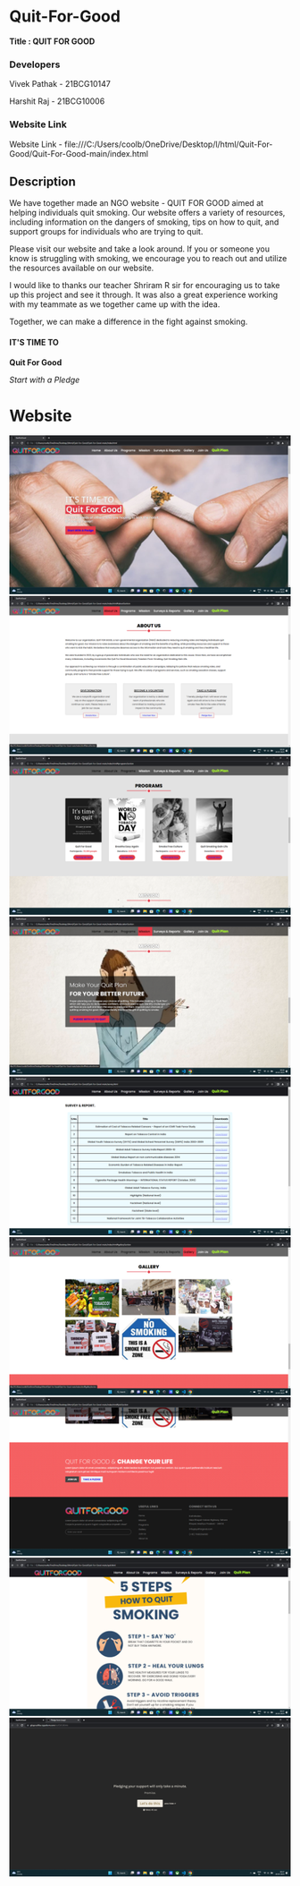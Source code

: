 # Quit-For-Good

**Title : QUIT FOR GOOD**

### Developers
Vivek Pathak - 21BCG10147

Harshit Raj - 21BCG10006


### Website Link

Website Link - file:///C:/Users/coolb/OneDrive/Desktop/l/html/Quit-For-Good/Quit-For-Good-main/index.html


## Description

We have together made an NGO website - QUIT FOR GOOD aimed at helping individuals quit smoking. Our website offers a variety of resources, including information on the dangers of smoking, tips on how to quit, and support groups for individuals who are trying to quit.

Please visit our website and take a look around. If you or someone you know is struggling with smoking, we encourage you to reach out and utilize the resources available on our website.

I would like to thanks our teacher Shriram R sir for encouraging us to take up this project and see it through. It was also a great experience working with my teammate as we together came up with the idea.

Together, we can make a difference in the fight against smoking. 


#### IT'S TIME TO
**Quit For Good**

*Start with a Pledge*


# Website

![](https://github.com/vivekpathak924/vivekpathak924/blob/main/Screenshot%202023-01-26%20002520.png?raw=true)
![](https://github.com/vivekpathak924/vivekpathak924/blob/main/Screenshot%202023-01-26%20002604.png?raw=true)
![](https://github.com/vivekpathak924/vivekpathak924/blob/main/Screenshot%202023-01-26%20002624.png?raw=true)
![](https://github.com/vivekpathak924/vivekpathak924/blob/main/Screenshot%202023-01-26%20002636.png?raw=true)
![](https://github.com/vivekpathak924/vivekpathak924/blob/main/Screenshot%202023-01-26%20002648.png?raw=true)
![](https://github.com/vivekpathak924/vivekpathak924/blob/main/Screenshot%202023-01-26%20002705.png?raw=true)
![](https://github.com/vivekpathak924/vivekpathak924/blob/main/Screenshot%202023-01-26%20002717.png?raw=true)
![](https://github.com/vivekpathak924/vivekpathak924/blob/main/Screenshot%202023-01-26%20002731.png?raw=true)
![](https://github.com/vivekpathak924/vivekpathak924/blob/main/Screenshot%202023-01-26%20002749.png?raw=true)







